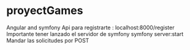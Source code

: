 # proyectGames
Angular and symfony
Api para registrarte : localhost:8000/register
Importante tener lanzado el servidor de symfony symfony server:start 
Mandar las solicitudes por POST
